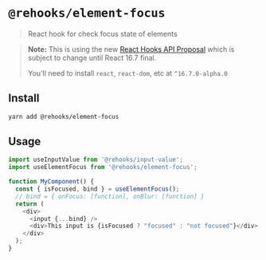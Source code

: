 # `@rehooks/element-focus`

> React hook for check focus state of elements

> **Note:** This is using the new [React Hooks API Proposal](https://reactjs.org/docs/hooks-intro.html)
> which is subject to change until React 16.7 final.
>
> You'll need to install `react`, `react-dom`, etc at `^16.7.0-alpha.0`

## Install

```sh
yarn add @rehooks/element-focus
```

## Usage

```js
import useInputValue from '@rehooks/input-value';
import useElementFocus from '@rehooks/element-focus';

function MyComponent() {
  const { isFocused, bind } = useElementFocus();
  // bind = { onFocus: [function], onBlur: [function] }
  return (
    <div>
      <input {...bind} />
      <div>This input is {isFocused ? "focused" : "not focused"}</div>
    </div>
  );
}
```
